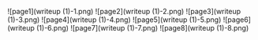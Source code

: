 ![page1](writeup (1)-1.png)
![page2](writeup (1)-2.png)
![page3](writeup (1)-3.png)
![page4](writeup (1)-4.png)
![page5](writeup (1)-5.png)
![page6](writeup (1)-6.png)
![page7](writeup (1)-7.png)
![page8](writeup (1)-8.png)
